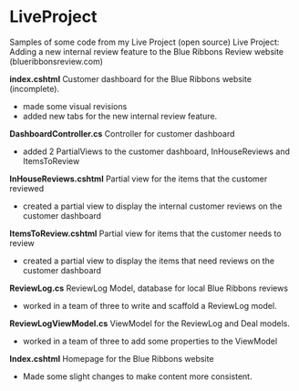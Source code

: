 # LiveProject
Samples of some code from my Live Project (open source)
Live Project: Adding a new internal review feature to the Blue Ribbons Review website (blueribbonsreview.com)

<b>index.cshtml</b>
Customer dashboard for the Blue Ribbons website (incomplete).
- made some visual revisions
- added new tabs for the new internal review feature. 

<b>DashboardController.cs</b>
Controller for customer dashboard
- added 2 PartialViews to the customer dashboard, InHouseReviews and ItemsToReview

<b>InHouseReviews.cshtml</b>
Partial view for the items that the customer reviewed
- created a partial view to display the internal customer reviews on the customer dashboard

<b>ItemsToReview.cshtml</b>
Partial view for items that the customer needs to review
- created a partial view to display the items that need reviews on the customer dashboard

<b>ReviewLog.cs</b>
ReviewLog Model, database for local Blue Ribbons reviews
- worked in a team of three to write and scaffold a ReviewLog model. 

<b>ReviewLogViewModel.cs</b>
ViewModel for the ReviewLog and Deal models.
- worked in a team of three to add some properties to the ViewModel

<b>Index.cshtml</b>
Homepage for the Blue Ribbons website
- Made some slight changes to make content more consistent. 







